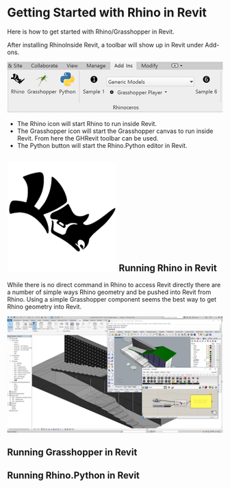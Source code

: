 # Getting Started with Rhino in Revit

Here is how to get started with Rhino/Grasshopper in Revit.

After installing RhinoInside Revit, a toolbar will show up in Revit under Add-ons.

![Rhino toolbar inside Revit](doc/revit-toolbar.png)

- The Rhino icon will start Rhino to run inside Revit.
- The Grasshopper icon will start the Grasshopper canvas to run inside Revit.  From here the GHRevit toolbar can be used.
- The Python button will start the Rhino.Python editor in Revit.

## ![Rhino toolbar inside Revit](Resources/Rhino.png) Running Rhino in Revit

While there is no direct command in Rhino to access Revit directly there are a number of simple ways Rhino geometry and be pushed into Revit from Rhino.  Using a simple Grasshopper component seems the best way to get Rhino geometry into Revit.

<!---
How to push geometry into Revit?
How to push Revit geometry into Rhino?
Does there need to be commands for this?
Should it happen in Python Scripts?
-->

![Rhino sending geometry to Revit](doc/Sample2.jpg)


## Running Grasshopper in Revit


## Running Rhino.Python in Revit

